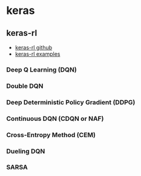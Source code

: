 # keras

## keras-rl

- [keras-rl github](https://keras-rl.readthedocs.io/en/latest/)
- [keras-rl examples](https://keras.io/examples/rl/)

### Deep Q Learning (DQN)

### Double DQN

### Deep Deterministic Policy Gradient (DDPG)

### Continuous DQN (CDQN or NAF)

### Cross-Entropy Method (CEM)

### Dueling DQN

### SARSA 


